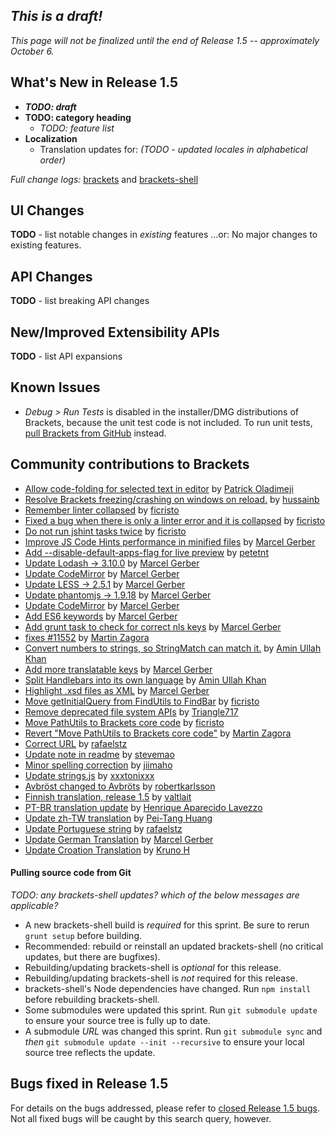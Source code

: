 _This is a draft!_
--------------------
_This page will not be finalized until the end of Release 1.5 -- approximately October 6._

What's New in Release 1.5
-------------------------
* _**TODO: draft**_
* **TODO: category heading**
   * _TODO: feature list_
* **Localization**
   * Translation updates for: _(TODO - updated locales in alphabetical order)_


_Full change logs:_ [brackets](https://github.com/adobe/brackets/compare/release-1.4...release-1.5#commits_bucket) and [brackets-shell](https://github.com/adobe/brackets-shell/compare/release-1.4...release-1.5#commits_bucket)


UI Changes
----------
**TODO** - list notable changes in _existing_ features ...or:
No major changes to existing features.


API Changes
-----------
**TODO** - list breaking API changes

New/Improved Extensibility APIs
-------------------------------
**TODO** - list API expansions


Known Issues
------------
* _Debug > Run Tests_ is disabled in the installer/DMG distributions of Brackets, because the unit test code is not included. To run unit tests, [pull Brackets from GitHub](https://github.com/adobe/brackets/wiki/How-to-Hack-on-Brackets#wiki-getcode) instead.


Community contributions to Brackets
-----------------------------------
* [Allow code-folding for selected text in editor](https://github.com/adobe/brackets/pull/11538) by [Patrick Oladimeji](https://github.com/thehogfather)
* [Resolve Brackets freezing/crashing on windows on reload.](https://github.com/adobe/brackets/pull/11505) by [hussainb](https://github.com/hussainb)
* [Remember linter collapsed](https://github.com/adobe/brackets/pull/11641) by [ficristo](https://github.com/ficristo)
* [Fixed a bug when there is only a linter error and it is collapsed](https://github.com/adobe/brackets/pull/11721) by [ficristo](https://github.com/ficristo)
* [Do not run jshint tasks twice](https://github.com/adobe/brackets/pull/11664) by [ficristo](https://github.com/ficristo)
* [Improve JS Code Hints performance in minified files](https://github.com/adobe/brackets/pull/11123) by [Marcel Gerber](https://github.com/MarcelGerber)
* [Add --disable-default-apps-flag for live preview](https://github.com/adobe/brackets-shell/pull/533) by [petetnt](https://github.com/petetnt)
* [Update Lodash -> 3.10.0](https://github.com/adobe/brackets/pull/11474) by [Marcel Gerber](https://github.com/MarcelGerber)
* [Update CodeMirror](https://github.com/adobe/brackets/pull/11528) by [Marcel Gerber](https://github.com/MarcelGerber)
* [Update LESS -> 2.5.1](https://github.com/adobe/brackets/pull/10240) by [Marcel Gerber](https://github.com/MarcelGerber)
* [Update phantomjs -> 1.9.18](https://github.com/adobe/brackets/pull/11695) by [Marcel Gerber](https://github.com/MarcelGerber)
* [Update CodeMirror](https://github.com/adobe/brackets/pull/11652) by [Marcel Gerber](https://github.com/MarcelGerber)
* [Add ES6 keywords](https://github.com/adobe/brackets/pull/11645) by [Marcel Gerber](https://github.com/MarcelGerber)
* [Add grunt task to check for correct nls keys](https://github.com/adobe/brackets/pull/11299) by [Marcel Gerber](https://github.com/MarcelGerber)
* [fixes #11552](https://github.com/adobe/brackets/pull/11553) by [Martin Zagora](https://github.com/zaggino)
* [Convert numbers to strings, so StringMatch can match it.](https://github.com/adobe/brackets/pull/11484) by [Amin Ullah Khan](https://github.com/sprintr)
* [Add more translatable keys](https://github.com/adobe/brackets/pull/11224) by [Marcel Gerber](https://github.com/MarcelGerber)
* [Split Handlebars into its own language](https://github.com/adobe/brackets/pull/11295) by [Amin Ullah Khan](https://github.com/sprintr)
* [Highlight .xsd files as XML](https://github.com/adobe/brackets/pull/11506) by [Marcel Gerber](https://github.com/MarcelGerber)
* [Move getInitialQuery from FindUtils to FindBar](https://github.com/adobe/brackets/pull/11640) by [ficristo](https://github.com/ficristo)
* [Remove deprecated file system APIs](https://github.com/adobe/brackets/pull/9622) by [Triangle717](https://github.com/le717)
* [Move PathUtils to Brackets core code](https://github.com/adobe/brackets/pull/11734) by [ficristo](https://github.com/ficristo)
* [Revert "Move PathUtils to Brackets core code"](https://github.com/adobe/brackets/pull/11745) by [Martin Zagora](https://github.com/zaggino)
* [Correct URL](https://github.com/adobe/brackets/pull/11500) by [rafaelstz](https://github.com/rafaelstz)
* [Update note in readme](https://github.com/adobe/brackets-shell/pull/531) by [stevemao](https://github.com/stevemao)
* [Minor spelling correction](https://github.com/adobe/brackets/pull/11678) by [jiimaho](https://github.com/jiimaho)
* [Update strings.js](https://github.com/adobe/brackets/pull/11507) by [xxxtonixxx](https://github.com/xxxtonixxx)
* [Avbröst changed to Avbröts](https://github.com/adobe/brackets/pull/11711) by [robertkarlsson](https://github.com/robertkarlsson)
* [Finnish translation, release 1.5](https://github.com/adobe/brackets/pull/11690) by [valtlait](https://github.com/valtlait)
* [PT-BR translation update](https://github.com/adobe/brackets/pull/11583) by [Henrique Aparecido Lavezzo](https://github.com/Rynaro)
* [Update zh-TW translation](https://github.com/adobe/brackets/pull/11655) by [Pei-Tang Huang](https://github.com/tan9)
* [Update Portuguese string](https://github.com/adobe/brackets/pull/11546) by [rafaelstz](https://github.com/rafaelstz)
* [Update German Translation](https://github.com/adobe/brackets/pull/11716) by [Marcel Gerber](https://github.com/MarcelGerber)
* [Update Croation Translation](https://github.com/adobe/brackets/pull/11522) by [Kruno H](https://github.com/diomed)

#### Pulling source code from Git
_TODO: any brackets-shell updates? which of the below messages are applicable?_

* A new brackets-shell build is _required_ for this sprint. Be sure to rerun `grunt setup` before building.
* Recommended: rebuild or reinstall an updated brackets-shell (no critical updates, but there are bugfixes).
* Rebuilding/updating brackets-shell is _optional_ for this release.
* Rebuilding/updating brackets-shell is _not_ required for this release.
* brackets-shell's Node dependencies have changed. Run `npm install` before rebuilding brackets-shell.
* Some submodules were updated this sprint. Run `git submodule update` to ensure your source tree is fully up to date.
* A submodule _URL_ was changed this sprint. Run `git submodule sync` and _then_ `git submodule update --init --recursive` to ensure your local source tree reflects the update.


Bugs fixed in Release 1.5
-------------------------
For details on the bugs addressed, please refer to [closed Release 1.5 bugs](https://github.com/adobe/brackets/issues?q=is%3Aclosed+milestone%3A%22Release+1.5%22). Not all fixed bugs will be caught by this search query, however.